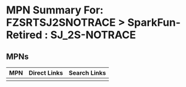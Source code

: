 



# MPN Summary For: FZSRTSJ2SNOTRACE > SparkFun-Retired : SJ_2S-NOTRACE

## MPNs
  

|MPN|Direct Links|Search Links|
| :--- | :--- | :--- |
||||
